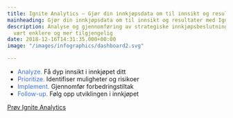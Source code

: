 ```yaml
---
title: Ignite Analytics – Gjør din innkjøpsdata om til innsikt og resultater
mainheading: Gjør din innkjøpsdata om til innsikt og resultater med Ignite
description: Analyse og gjennomføring av strategiske innkjøpsbeslutninger har aldri
  vært enklere og mer tilgjengelig
date: 2018-12-16T14:31:35.000+00:00
image: "/images/infographics/dashboard2.svg"

---
```

<ul class="fa-ul">

<li><span class="fa-li"><i class="fas fa-chart-bar" style="color: #3C6FE9"></i></span><span style="color: #3C6FE9">Analyze.</span> Få dyp innsikt i innkjøpet ditt</li> 

<li><span class="fa-li"><i class="fas fa-exclamation-triangle" style="color: #3C6FE9"></i></span><span style="color: #3C6FE9">Prioritize.</span> Identifiser muligheter og risikoer</li> 

<li><span class="fa-li"><i class="fas fa-magic" style="color: #3C6FE9"></i></span><span style="color: #3C6FE9">Implement.</span> Gjennomfør forbedringstiltak</li> 

<li><span class="fa-li"><i class="fas fa-sync"></i></span><span style="color: #3C6FE9">Follow-up.</span> Følg opp utviklingen i innkjøpet</li> 

</ul>

<a class="btn btn-primary action-btn" style="margin-top:1em !important;" href="/ignite-analytics/demo">Prøv Ignite Analytics</a>
